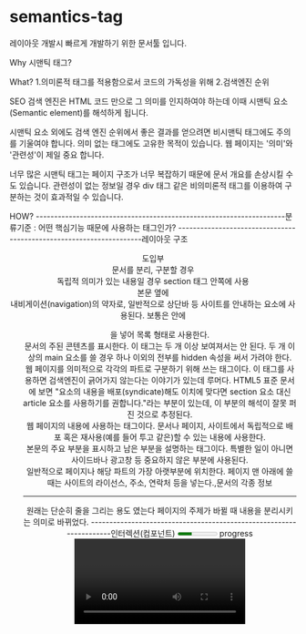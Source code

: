# semantics-tag


레이아웃 개발시
빠르게 개발하기 위한 문서툴 입니다.

Why 시맨틱 태그?

What?
1.의미론적 태그를 적용함으로서 코드의 가독성을 위해
2.검색엔진 순위

SEO 검색 엔진은 HTML 코드 만으로 그 의미를 인지하여야 하는데 이때 시맨틱 요소(Semantic element)를 해석하게 됩니다.

시맨틱 요소 외에도 검색 엔진 순위에서 좋은 결과를 얻으려면 비시맨틱 태그에도 주의를 기울여야 합니다.
의미 없는 태그에도 고유한 목적이 있습니다.
웹 페이지는 '의미'와 '관련성'이 제일 중요 합니다.

너무 많은 시맨틱 태그는 페이지 구조가 너무 복잡하기 때문에 문서 개요를 손상시킬 수도 있습니다.
관련성이 없는 정보일 경우 div 태그 같은 비의미론적 태그를 이용하여 구분하는 것이 효과적일 수 있습니다.

HOW?
--------------------------------------------------------------------분류기준 : 어떤 핵심기능 때문에 사용하는 태그인가?
--------------------------------------------------------------------레이아웃 구조
<header> 도입부
<section> 문서를 분리, 구분할 경우
<article> 독립적 의미가 있는 내용일 경우 section 태그 안쪽에 사용
<aside> 본문 옆에
<nav> 내비게이션(navigation)의 약자로, 일반적으로 상단바 등 사이트를 안내하는 요소에 사용된다. 보통은 안에 <ul>을 넣어 목록 형태로 사용한다.
<main> 문서의 주된 콘텐츠를 표시한다. 이 태그는 두 개 이상 보여져서는 안 된다. 두 개 이상의 main 요소를 쓸 경우 하나 이외의 전부를 hidden 속성을 써서 가려야 한다.
<section> 웹 페이지를 의미적으로 각각의 파트로 구분하기 위해 쓰는 태그이다. 이 태그를 사용하면 검색엔진이 긁어가지 않는다는 이야기가 있는데 루머다. HTML5 표준 문서에 보면 "요소의 내용을 배포(syndicate)해도 이치에 맞다면 section 요소 대신 article 요소를 사용하기를 권합니다."라는 부분이 있는데, 이 부분의 해석이 잘못 퍼진 것으로 추정된다.
<article> 웹 페이지의 내용에 사용하는 태그이다. 문서나 페이지, 사이트에서 독립적으로 배포 혹은 재사용(예를 들어 투고 같은)할 수 있는 내용에 사용한다.
<aside> 본문의 주요 부분을 표시하고 남은 부분을 설명하는 태그이다. 특별한 일이 아니면 사이드바나 광고창 등 중요하지 않은 부분에 사용된다.
<footer> 일반적으로 페이지나 해당 파트의 가장 아랫부분에 위치한다. 페이지 맨 아래에 쓸 때는 사이트의 라이선스, 주소, 연락처 등을 넣는다.,문서의 각종 정보
<hr> 원래는 단순히 줄을 그리는 용도 였는다 페이지의 주제가 바뀔 때 내용을 분리시키는 의미로 바뀌었다.
--------------------------------------------------------------------인터렉션(컴포넌트)
<meter min="0" max="1000" value="350">350GB</meter>
   progress
<video>
   비디오 재생
<audio>
   오디오 재생
<input Type = "">
   text : 텍스트를 입력할것
   button : 클릭할 수 있는 버튼을 정의함.
   checkbox : 체크박스(checkbox)를 정의함.
   color : 색을 선택할 수 있는 입력 필드(color picker)를 정의함.
   date : 날짜를 선택할 수 있는 입력 필드를 정의함. (year, month, day)
   datetime-local : 날짜와 시간을 선택할 수 있는 입력 필드를 정의함. (year, month, day, hour, minute)
   email : 이메일 주소를 입력할 수 있는 입력 필드를 정의함.
   file : 업로드할 파일을 선택할 수 있는 입력 필드와 “파일 선택” 버튼을 정의함.
   hidden : 사용자에게는 보이지 않는 숨겨진 입력 필드를 정의함.
   image : 제출 버튼(submit button)으로 사용될 이미지를 정의함.
   month : 날짜를 선택할 수 있는 입력 필드를 정의함. (year, month)
   number : 숫자를 입력할 수 있는 입력 필드를 정의함.
   password : 비밀번호를 입력할 수 있는 입력 필드를 정의함.
   radio : 라디오 버튼(radio button)을 정의함.
   range : 슬라이드 바를 조정하여 범위 내의 숫자를 선택할 수 있는 입력 필드를 정의함.
   reset : 리셋 버튼(reset button)을 정의함.
   search : 검색어를 입력할 수 있는 텍스트 필드를 정의함.
   submit : 제출 버튼(submit button)을 정의함.
   tel : 전화번호를 입력할 수 있는 입력 필드를 정의함.
   time : 시간을 선택할 수 있는 입력 필드를 정의함. (hour, minute)
   url : URL 주소를 입력할 수 있는 입력 필드를 정의함.
   week : 날짜를 선택할 수 있는 입력 필드를 정의함. 

--------------------------------------------------------------------텍스트
<p> 문단
<span> 디자인이나 요소 선택
<br> 줄바꿈 
<wbr></wbr> 반응형 줄바꿈
------------------------------------------------------------------의미(SEO)
<address></address>
<cite></cite> : 태그는 책이나 음악, 영화, 예술 작품 등과 같은 창작물의 제목을 정의할 때 사용합니다.
<time></time> 시간
<blockquote> 다른 출처로부터 인용된 블록을 정의할 때 사용하며, 이렇게 인용된 블록을 브라우저는 보통 들여쓰기를 사용하여 표현합니다.   
<h1>
<strong>과 <em>

<meta name=”keywords” content = “키워드 1, 키워드 2″>
<meta name= “description” content = “페이지 내용을 정리한 소개 글(검색 결과 프리뷰로 나타나는 영역)”>
<a> 태그 쓰기

<figure>이미지
<figcaption> 이미지 설명  
<img alt=''>이미지 키워드
--------------------------------------------------------------------디자인
<del>: 문서에서 삭제(delete)된 텍스트, 즉 취소선을 표시한다.
<ins>: 문서에 삽입(insert)된 텍스트, 즉 밑줄을 표시한다.
<canvas> 그림을 그리기 위한
<sup>: 텍스트를 위첨자(superscript)로 표시한다.
<sub>: 텍스트를 아래첨자(subscript)로 표시한다.
<span>: 요소선택
--------------------------------------------------------------------기능
<EMBED> 외부요소
<object> 외부요소
<iframe> 태그는 웹 문서에 다른 문서를 포함하는데 사용합니다.
--------------------------------------------------------------------ETC
<code>System.out.println(var);</code>
--------------------------------------------------------------------참조 사이트

https://developer.mozilla.org/ko/docs/Web/API/Canvas_API/Tutorial/Basic_usage
https://webzz.tistory.com/284
https://www.w3schools.com/html/html5_semantic_elements.asp
https://developer.mozilla.org/en-US/docs/Glossary/Semantics
https://medium.com/before-semicolon/10-html-semantic-tags-and-when-to-use-them-5ae7d7d0b0f2
http://www.tcpschool.com/html-tags/meter
https://developer.mozilla.org/en-US/docs/Web/HTML/Element
